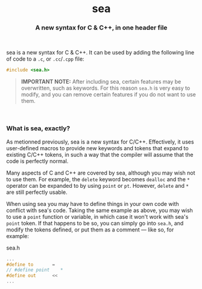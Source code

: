 <p align="center">
<h1 align="center">sea</h1>
</p>

<p align="center">
<h3 align="center">A new syntax for C &amp; C++, in one header file</h3>
</p>

<br />

sea is a new syntax for C &amp; C++. It can be used by adding the following line of code to a `.c`, or `.cc`/`.cpp` file:

```cpp
#include <sea.h>
```

> **IMPORTANT NOTE:** After including sea, certain features may be overwritten, such as keywords. For this reason `sea.h` is very easy to modify, and you can remove certain features if you do not want to use them.

<br />

### What is sea, exactly?

As metionned previously, sea is a new syntax for C/C++. Effectively, it uses user-defined macros to provide new keywords and tokens that expand to existing C/C++ tokens, in such a way that the compiler will assume that the code is perfectly normal.

Many aspects of C and C++ are covered by sea, although you may wish not to use them. For example, the `delete` keyword becomes `dealloc` and the `*` operator can be expanded to by using `point` or `pt`. However, `delete` and `*` are still perfectly usable.

When using sea you may have to define things in your own code with conflict with sea's code. Taking the same example as above, you may wish to use a `point` function or variable, in which case it won't work with sea's `point` token. If that happens to be so, you can simply go into `sea.h`, and modify the tokens defined, or put them as a comment — like so, for example:

sea.h
```cpp
...
#define to       =
// #define point    *
#define out      <<
...
```
